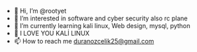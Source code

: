 - 👋 Hi, I’m @rootyet
- 👀 I’m interested in software and cyber security also rc plane
- 🌱 I’m currently learning kali linux, Web design, mysql, python
- 💞 I LOVE YOU KALİ LINUX
- 📫 How to reach me duranozcelik25@gmail.com
